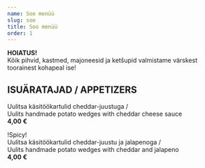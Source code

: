 ```yaml
---
name: Soo menüü
slug: soo
title: Soo menüü
order: 1
---
```


<div class="warning">
<strong>HOIATUS!</strong></br>
Kõik pihvid, kastmed, majoneesid ja ketšupid valmistame värskest toorainest kohapeal ise!
</div>

<div class="separator"></div>

## ISUÄRATAJAD / APPETIZERS

Uulitsa käsitöökartulid cheddar-juustuga /  
Uulits handmade potato wedges with cheddar cheese sauce  
**4,00 €**

!Spicy!  
Uulitsa käsitöökartulid cheddar-juustu ja jalapenoga /  
Uulits handmade potato wedges with cheddar and jalapeno  
**4,00 €**
